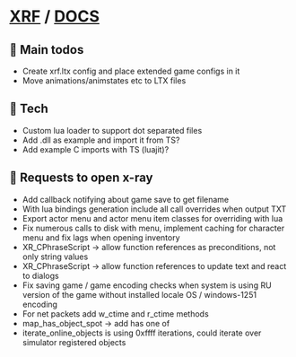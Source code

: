 # [XRF](../README.md) / [DOCS](./README.md)

## 🧰 Main todos

- Create xrf.ltx config and place extended game configs in it
- Move animations/animstates etc to LTX files

## 🧰 Tech

- Custom lua loader to support dot separated files
- Add .dll as example and import it from TS?
- Add example C imports with TS (luajit)?

## 🧰 Requests to open x-ray

- Add callback notifying about game save to get filename
- With lua bindings generation include all call overrides when output TXT
- Export actor menu and actor menu item classes for overriding with lua
- Fix numerous calls to disk with menu, implement caching for character menu and fix lags when opening inventory
- XR_CPhraseScript -> allow function references as preconditions, not only string values
- XR_CPhraseScript -> allow function references to update text and react to dialogs
- Fix saving game / game encoding checks when system is using RU version of the game without installed locale OS / windows-1251 encoding
- For net packets add w_ctime and r_ctime methods
- map_has_object_spot -> add has one of
- iterate_online_objects is using 0xffff iterations, could iterate over simulator registered objects
